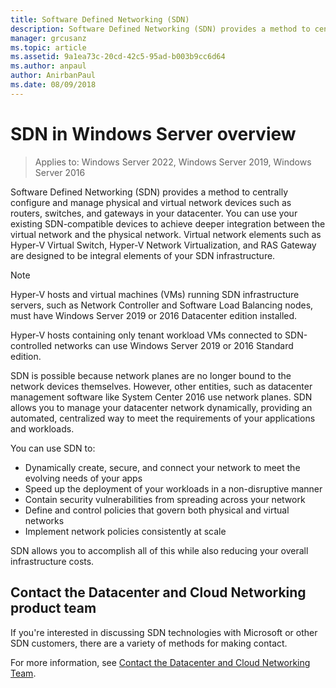 ```yaml
---
title: Software Defined Networking (SDN)
description: Software Defined Networking (SDN) provides a method to centrally configure and manage physical and virtual network devices such as routers, switches, and gateways in your datacenter. Use this topic to learn about the Software Defined Networking (SDN) technologies that are provided in Windows Server, System Center, and Microsoft Azure.
manager: grcusanz
ms.topic: article
ms.assetid: 9a1ea73c-20cd-42c5-95ad-b003b9cc6d64
ms.author: anpaul
author: AnirbanPaul
ms.date: 08/09/2018
---
```

# SDN in Windows Server overview

>Applies to: Windows Server 2022, Windows Server 2019, Windows Server 2016


Software Defined Networking (SDN) provides a method to centrally configure and manage physical and virtual network devices such as routers, switches, and gateways in your datacenter. You can use your existing SDN-compatible devices to achieve deeper integration between the virtual network and the physical network. Virtual network elements such as Hyper-V Virtual Switch, Hyper-V Network Virtualization, and RAS Gateway are designed to be integral elements of your SDN infrastructure.

>[!Note]
>Hyper-V hosts and virtual machines (VMs) running SDN infrastructure servers, such as Network Controller and Software Load Balancing nodes, must have Windows Server 2019 or 2016 Datacenter edition installed.
>
>Hyper-V hosts containing only tenant workload VMs connected to SDN-controlled networks can use Windows Server 2019 or 2016 Standard edition.

SDN is possible because network planes are no longer bound to the network devices themselves. However, other entities, such as datacenter management software like System Center 2016 use network planes. SDN allows you to manage your datacenter network dynamically, providing an automated, centralized way to meet the requirements of your applications and workloads.

You can use SDN to:

- Dynamically create, secure, and connect your network to meet the evolving needs of your apps
- Speed up the deployment of your workloads in a non-disruptive manner
- Contain security vulnerabilities from spreading across your network
- Define and control policies that govern both physical and virtual networks
- Implement network policies consistently at scale

SDN allows you to accomplish all of this while also reducing your overall infrastructure costs.



## Contact the Datacenter and Cloud Networking product team

If you're interested in discussing SDN technologies with Microsoft or other SDN customers, there are a variety of methods for making contact.

For more information, see [Contact the Datacenter and Cloud Networking Team](contact-sdn-team.md).
